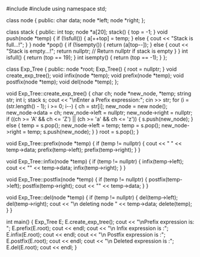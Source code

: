 #include <iostream>
#include <string>
using namespace std;

class node {
public:
    char data;
    node *left;
    node *right;
};

class stack {
public:
    int top;
    node *a[20];
    stack() {
        top = -1;
    }
    void push(node *temp) {
        if (!isfull()) {
            a[++top] = temp;
        }
        else {
            cout << "Stack is full...!";
        }
    }
    node *pop() {
        if (!isempty()) {
            return (a[top--]);
        }
        else {
            cout << "Stack is empty...!";
            return nullptr; // Return nullptr if stack is empty
        }
    }
    int isfull() {
        return (top == 19);
    }
    int isempty() {
        return (top == -1);
    }
};

class Exp_Tree {
public:
    node *root;
    Exp_Tree() {
        root = nullptr;
    }
    void create_exp_tree();
    void infix(node *temp);
    void prefix(node *temp);
    void postfix(node *temp);
    void del(node *temp);
};

void Exp_Tree::create_exp_tree() {
    char ch;
    node *new_node, *temp;
    string str;
    int i;
    stack s;
    cout << "\nEnter a Prefix expression:";
    cin >> str;
    for (i = (str.length() - 1); i >= 0; i--) {
        ch = str[i];
        new_node = new node();
        new_node->data = ch;
        new_node->left = nullptr;
        new_node->right = nullptr;
        if ((ch >= 'A' && ch <= 'Z') || (ch >= 'a' && ch <= 'z')) {
            s.push(new_node);
        }
        else {
            temp = s.pop();
            new_node->left = temp;
            temp = s.pop();
            new_node->right = temp;
            s.push(new_node);
        }
    }
    root = s.pop();
}

void Exp_Tree::prefix(node *temp) {
    if (temp != nullptr) {
        cout << " " << temp->data;
        prefix(temp->left);
        prefix(temp->right);
    }
}

void Exp_Tree::infix(node *temp) {
    if (temp != nullptr) {
        infix(temp->left);
        cout << "" << temp->data;
        infix(temp->right);
    }
}

void Exp_Tree::postfix(node *temp) {
    if (temp != nullptr) {
        postfix(temp->left);
        postfix(temp->right);
        cout << "" << temp->data;
    }
}

void Exp_Tree::del(node *temp) {
    if (temp != nullptr) {
        del(temp->left);
        del(temp->right);
        cout << "\n deleting node " << temp->data;
        delete(temp);
    }
}

int main() {
    Exp_Tree E;
    E.create_exp_tree();
    cout << "\nPrefix expression is: ";
    E.prefix(E.root);
    cout << endl;
    cout << "\n Infix expression is :";
    E.infix(E.root);
    cout << endl;
    cout << "\n Postfix expression is :";
    E.postfix(E.root);
    cout << endl;
    cout << "\n Deleted expression is :";
    E.del(E.root);
    cout << endl;
}
